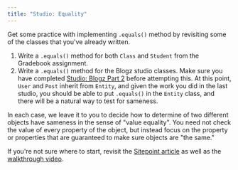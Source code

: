 ```yaml
---
title: "Studio: Equality"
---
```


Get some practice with implementing `.equals()` method by revisiting some of the classes that you've already written.

1. Write a `.equals()` method for both `Class` and `Student` from the Gradebook assignment.
2. Write a `.equals()` method for the Blogz studio classes. Make sure you have completed [Studio: Blogz Part 2][blogz2] before attempting this. At this point, `User` and `Post` inherit from `Entity`, and given the work you did in the last studio, you should be able to put `.equals()` in the `Entity` class, and there will be a natural way to test for sameness.

In each case, we leave it to you to decide how to determine of two different objects have sameness in the sense of "value equality". You need not check the value of every property of the object, but instead focus on the property or properties that are guaranteed to make sure objects are "the same."

If you're not sure where to start, revisit the [Sitepoint article][sitepoint] as well as the [walkthrough video][walkthrough].

[blogz2]: ../blogz-part2
[sitepoint]: https://www.sitepoint.com/implement-javas-equals-method-correctly/
[walkthrough]: https://www.youtube.com/watch?v=iyT7pgKzOZM
